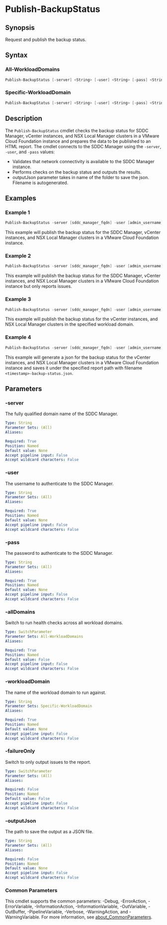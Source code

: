 # Publish-BackupStatus

## Synopsis

Request and publish the backup status.

## Syntax

### All-WorkloadDomains

```powershell
Publish-BackupStatus [-server] <String> [-user] <String> [-pass] <String> [-allDomains] [-failureOnly] [-outputJson <String>] [<CommonParameters>]
```

### Specific-WorkloadDomain

```powershell
Publish-BackupStatus [-server] <String> [-user] <String> [-pass] <String> [-workloadDomain] <String> [-failureOnly] [-outputJson <String>] [<CommonParameters>]
```

## Description

The `Publish-BackupStatus` cmdlet checks the backup status for SDDC Manager, vCenter instances, and NSX Local Manager clusters in a VMware Cloud Foundation instance and prepares the data to be published to an HTML report.
The cmdlet connects to the SDDC Manager using the `-server`, `-user`, and `-pass` values:

- Validates that network connectivity is available to the SDDC Manager instance.
- Performs checks on the backup status and outputs the results.
- outputJson parameter takes in name of the folder to save the json.
Filename is autogenerated.

## Examples

### Example 1

```powershell
Publish-BackupStatus -server [sddc_manager_fqdn] -user [admin_username] -pass [admin_password] -allDomains
```

This example will publish the backup status for the SDDC Manager, vCenter instances, and NSX Local Manager clusters in a VMware Cloud Foundation instance.

### Example 2

```powershell
Publish-BackupStatus -server [sddc_manager_fqdn] -user [admin_username] -pass [admin_password] -allDomains -failureOnly
```

This example will publish the backup status for the SDDC Manager, vCenter instances, and NSX Local Manager clusters in a VMware Cloud Foundation instance but only reports issues.

### Example 3

```powershell
Publish-BackupStatus -server [sddc_manager_fqdn] -user [admin_username] -pass [admin_password] -workloadDomain [workload_domain_name]
```

This example will publish the backup status for the vCenter instances, and NSX Local Manager clusters in the specified workload domain.

### Example 4

```powershell
Publish-BackupStatus -server [sddc_manager_fqdn] -user [admin_username] -pass [admin_password] -allDomains -outputJson [report_path]
```

This example will generate a json for the backup status for the vCenter instances, and NSX Local Manager clusters in a VMware Cloud Foundation instance and saves it under the specified report path with filename `<timestamp>-backup-status.json`.

## Parameters

### -server

The fully qualified domain name of the SDDC Manager.

```yaml
Type: String
Parameter Sets: (All)
Aliases:

Required: True
Position: Named
Default value: None
Accept pipeline input: False
Accept wildcard characters: False
```

### -user

The username to authenticate to the SDDC Manager.

```yaml
Type: String
Parameter Sets: (All)
Aliases:

Required: True
Position: Named
Default value: None
Accept pipeline input: False
Accept wildcard characters: False
```

### -pass

The password to authenticate to the SDDC Manager.

```yaml
Type: String
Parameter Sets: (All)
Aliases:

Required: True
Position: Named
Default value: None
Accept pipeline input: False
Accept wildcard characters: False
```

### -allDomains

Switch to run health checks across all workload domains.

```yaml
Type: SwitchParameter
Parameter Sets: All-WorkloadDomains
Aliases:

Required: True
Position: Named
Default value: False
Accept pipeline input: False
Accept wildcard characters: False
```

### -workloadDomain

The name of the workload domain to run against.

```yaml
Type: String
Parameter Sets: Specific-WorkloadDomain
Aliases:

Required: True
Position: Named
Default value: None
Accept pipeline input: False
Accept wildcard characters: False
```

### -failureOnly

Switch to only output issues to the report.

```yaml
Type: SwitchParameter
Parameter Sets: (All)
Aliases:

Required: False
Position: Named
Default value: False
Accept pipeline input: False
Accept wildcard characters: False
```

### -outputJson

The path to save the output as a JSON file.

```yaml
Type: String
Parameter Sets: (All)
Aliases:

Required: False
Position: Named
Default value: None
Accept pipeline input: False
Accept wildcard characters: False
```

### Common Parameters

This cmdlet supports the common parameters: -Debug, -ErrorAction, -ErrorVariable, -InformationAction, -InformationVariable, -OutVariable, -OutBuffer, -PipelineVariable, -Verbose, -WarningAction, and -WarningVariable. For more information, see [about_CommonParameters](http://go.microsoft.com/fwlink/?LinkID=113216).

